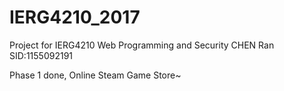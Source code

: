 # IERG4210_2017
Project for IERG4210 Web Programming and Security
CHEN Ran SID:1155092191

Phase 1 done, Online Steam Game Store~
